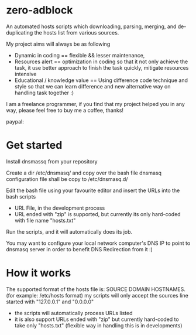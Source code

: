 zero-adblock
============
An automated hosts scripts which downloading, parsing, merging, and de-duplicating the hosts list from various sources.

My project aims will always be as following
- Dynamic in coding == flexible && lesser maintenance,
- Resources alert == optimization in coding so that it not only achieve the task, it use better approach to finish the task quickly, mitigate resources intensive
- Educational / knowledge value == Using difference code technique and style so that we can learn difference and new alternative way on handling task together :)


I am a freelance programmer, if you find that my project helped you in any way,
please feel free to buy me a coffee, thanks!

paypal: 




Get started
============
Install dnsmassq from your repository

Create a dir /etc/dnsmasq/ and copy over the bash file
dnsmasq configuration file shall be copy to /etc/dnsmasq.d/

Edit the bash file using your favourite editor and insert the URLs into the bash scripts
- URL File, in the development process
- URL ended with "zip" is supported, but currently its only hard-coded with file name "hosts.txt"

Run the scripts, and it will automatically does its job.

You may want to configure your local network computer's DNS IP to point to dnsmasq server in order to benefit DNS Redirection from it :)




How it works
============
The supported format of the hosts file is: SOURCE DOMAIN HOSTNAMES. (for example: /etc/hosts format)
my scripts will only accept the sources line started with "127.0.0.1" and "0.0.0.0"
- the scripts will automatically process URLs listed
- it is also support URLs ended with "zip" but currently hard-coded to take only "hosts.txt" (flexible way in handling this is in developments)








